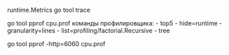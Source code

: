 runtime.Metrics
go tool trace

go tool pprof cpu.prof
	команды профилировщика:
		- top5
		- hide=runtime
		- granularity=lines
		- list=profiling/factorial.Recursive
		- tree

 go tool pprof -http=6060 cpu.prof
 